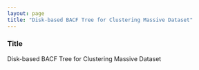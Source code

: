 ```yaml
---
layout: page
title: "Disk-based BACF Tree for Clustering Massive Dataset"
---
```


### Title

Disk-based BACF Tree for Clustering Massive Dataset
